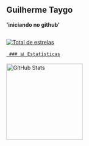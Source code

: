 ## Guilherme Taygo
**'iniciando no github'**
##
 </a> 
    <a href="https://github.com/Gtaygo?tab=repositories&sort=stargazers">
        <img 
            alt="Total de estrelas" 
            title="Total de estrelas GitHub" 
            src="https://custom-icon-badges.demolab.com/github/stars/Gtaygo?color=55960c&style=for-the-badge&labelColor=488207&logo=star&label=estrelas"
        />
      
     ### 📊 Estatísticas

<p>
  <img 
    align="left" 
    alt="GitHub Stats" 
    height="200" 
    style="padding-right: 10px;" 
    src="https://github-readme-stats.vercel.app/api?username=Gtaygo&show_icons=true&theme=dracula&include_all_commits=true&locale=pt-br" 
  />
